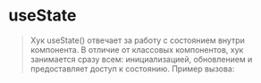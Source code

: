 # useState

> Хук useState() отвечает за работу с состоянием внутри компонента. В отличие от классовых компонентов, хук занимается сразу всем: инициализацией, обновлением и предоставляет доступ к состоянию. Пример вызова:
